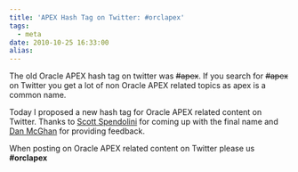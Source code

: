 ```yaml
---
title: 'APEX Hash Tag on Twitter: #orclapex'
tags:
  - meta
date: 2010-10-25 16:33:00
alias:
---
```


The old Oracle APEX hash tag on twitter was <span style="text-decoration: line-through;">#apex</span>. If you search for <span style="text-decoration: line-through;">#apex</span> on Twitter you get a lot of non Oracle APEX related topics as apex is a common name.

Today I proposed a new hash tag for Oracle APEX related content on Twitter. Thanks to [Scott Spendolini](http://spendolini.blogspot.com/) for coming up with the final name and [Dan McGhan](http://www.danielmcghan.us/) for providing feedback.

When posting on Oracle APEX related content on Twitter please us <span style="font-weight:bold;">#orclapex</span>
